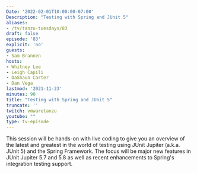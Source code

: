```yaml
---
Date: '2022-02-01T10:00:00-07:00'
Description: "Testing with Spring and JUnit 5"
aliases:
- /tv/tanzu-tuesdays/83
draft: false
episode: '83'
explicit: 'no'
guests:
- Sam Brannen
hosts:
- Whitney Lee
- Leigh Capili
- DaShaun Carter
- Dan Vega
lastmod: '2021-11-23'
minutes: 90
title: "Testing with Spring and JUnit 5"
truncate: ''
twitch: vmwaretanzu
youtube: ""
type: tv-episode
---
```


This session will be hands-on with live coding to give you an overview of the latest and greatest
in the world of testing using JUnit Jupiter (a.k.a. JUnit 5) and the Spring Framework.  The focus 
will be major new features in JUnit Jupiter 5.7 and 5.8 as well as recent enhancements to Spring's 
integration testing support.